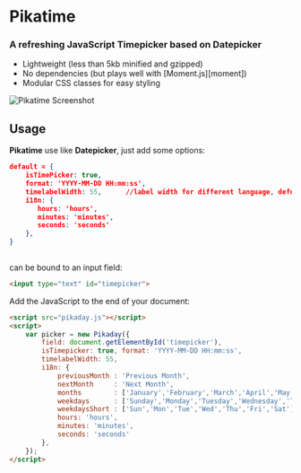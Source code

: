 Pikatime 
========


### A refreshing JavaScript Timepicker based on Datepicker

* Lightweight (less than 5kb minified and gzipped)
* No dependencies (but plays well with [Moment.js][moment])
* Modular CSS classes for easy styling


![Pikatime Screenshot][Pikatime-image]

## Usage

**Pikatime** use like **Datepicker**, just add some options:

```json
default = {
	isTimePicker: true,
	format: 'YYYY-MM-DD HH:mm:ss',
	timelabelWidth: 55,  	 //label width for different language, defualt for Eng
	i18n: {
       hours: 'hours',
       minutes: 'minutes',
       seconds: 'seconds'
    },
}
	
```

can be bound to an input field:

```html
<input type="text" id="timepicker">
```

Add the JavaScript to the end of your document:

```html
<script src="pikaday.js"></script>
<script>
    var picker = new Pikaday({ 
    	field: document.getElementById('timepicker'), 
    	isTimepicker: true, format: 'YYYY-MM-DD HH:mm:ss', 
    	timelabelWidth: 55, 
    	i18n: {
            previousMonth : 'Previous Month',
            nextMonth     : 'Next Month',
            months        : ['January','February','March','April','May','June','July','August','September','October','November','December'],
            weekdays      : ['Sunday','Monday','Tuesday','Wednesday','Thursday','Friday','Saturday'],
            weekdaysShort : ['Sun','Mon','Tue','Wed','Thu','Fri','Sat'],
            hours: 'hours',
            minutes: 'minutes',
            seconds: 'seconds'
        },
    });
</script>
```

[Pikatime-image]: https://ws4.sinaimg.cn/large/006tNc79gy1fhfr2w2l0aj307408haab.jpg